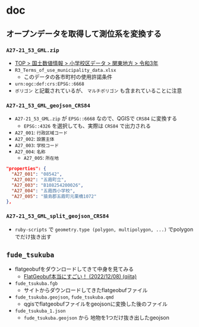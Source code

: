# doc

## オープンデータを取得して測位系を変換する

### `A27-21_53_GML.zip`

- [TOP > 国土数値情報 > 小学校区データ > 関東地方 > 令和3年](https://nlftp.mlit.go.jp/ksj/gml/datalist/KsjTmplt-A27-v3_0.html)
- `R3_Terms_of_use_municipality_data.xlsx`
  - このデータの各市町村の使用許諾条件
- `urn:ogc:def:crs:EPSG::6668`
- `ポリゴン` と記載されているが、 `マルチポリゴン` も含まれていることに注意

### `A27-21_53_GML_geojson_CRS84`

- `A27-21_53_GML.zip` が `EPSG::6668` なので、QGISで `CRS84` に変換する
  - `EPSG::4326` を選択しても、実際は `CRS84` で出力される
- `A27_001`: `行政区域コード`
- `A27_002`: `設置主体`
- `A27_003`: `学校コード`
- `A27_004`: `名称`
  - `A27_005`: `所在地`

```json
"properties": {
  "A27_001": "08542",
  "A27_002": "五霞町立",
  "A27_003": "B108254200026",
  "A27_004": "五霞西小学校",
  "A27_005": "猿島郡五霞町元栗橋1072"
},
```

### `A27-21_53_GML_split_geojson_CRS84`

- `ruby-scripts` で `geometry.type (polygon, multipolygon, ...)` でpolygonでだけ抜き出す

## `fude_tsukuba`

- flatgeobufをダウンロードしてきて中身を見てみる
  - [FlatGeobuf本当にすごい！ (2022/12/08) (qiita)](https://qiita.com/wata909/items/d1c443e5c8363cb33179)
- `fude_tsukuba.fgb`
  - サイトからダウンロードしてきたflatgeobufファイル
- `fude_tsukuba.geojson`, `fude_tsukuba.qmd`
  - qgisでflatgeobufファイルをgeojsonに変換した後のファイル
- `fude_tsukuba_1.json`
  - `fude_tsukuba.geojson` から 地物を1つだけ抜き出したgeojson


